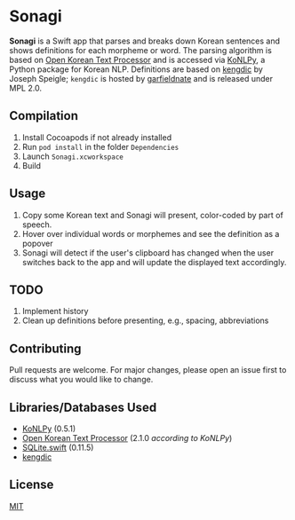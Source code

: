 # Sonagi
**Sonagi** is a Swift app that parses and breaks down Korean sentences and shows definitions for each morpheme or word. The parsing algorithm is based on [Open Korean Text Processor](https://github.com/open-korean-text/open-korean-text) and is accessed via [KoNLPy](https://github.com/konlpy/konlpy/), a Python package for Korean NLP. Definitions are based on [kengdic](https://github.com/garfieldnate/kengdic) by Joseph Speigle; `kengdic` is hosted by [garfieldnate](https://github.com/garfieldnate) and is released under MPL 2.0.

## Compilation
1) Install Cocoapods if not already installed
2) Run `pod install` in the folder `Dependencies`
3) Launch `Sonagi.xcworkspace`
4) Build

## Usage
1) Copy some Korean text and Sonagi will present, color-coded by part of speech. 
2) Hover over individual words or morphemes and see the definition as a popover
3) Sonagi will detect if the user's clipboard has changed when the user switches back to the app and will update the displayed text accordingly.

## TODO
1) Implement history
2) Clean up definitions before presenting, e.g., spacing, abbreviations

## Contributing
Pull requests are welcome. For major changes, please open an issue first to discuss what you would like to change.

## Libraries/Databases Used
- [KoNLPy](https://github.com/konlpy/konlpy/) (0.5.1)
- [Open Korean Text Processor](https://github.com/open-korean-text/open-korean-text) (2.1.0 *according to KoNLPy*)
- [SQLite.swift](https://github.com/stephencelis/SQLite.swift) (0.11.5)
- [kengdic](https://github.com/garfieldnate/kengdic)

## License
[MIT](./LICENSE.txt)